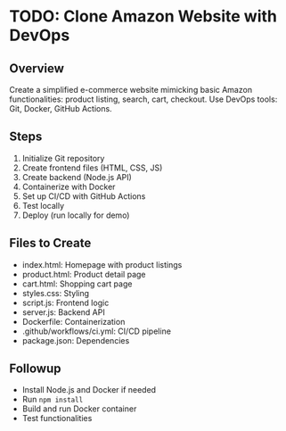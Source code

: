 # TODO: Clone Amazon Website with DevOps

## Overview
Create a simplified e-commerce website mimicking basic Amazon functionalities: product listing, search, cart, checkout. Use DevOps tools: Git, Docker, GitHub Actions.

## Steps
1. Initialize Git repository
2. Create frontend files (HTML, CSS, JS)
3. Create backend (Node.js API)
4. Containerize with Docker
5. Set up CI/CD with GitHub Actions
6. Test locally
7. Deploy (run locally for demo)

## Files to Create
- index.html: Homepage with product listings
- product.html: Product detail page
- cart.html: Shopping cart page
- styles.css: Styling
- script.js: Frontend logic
- server.js: Backend API
- Dockerfile: Containerization
- .github/workflows/ci.yml: CI/CD pipeline
- package.json: Dependencies

## Followup
- Install Node.js and Docker if needed
- Run `npm install`
- Build and run Docker container
- Test functionalities
